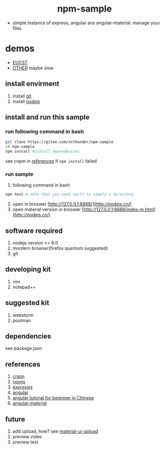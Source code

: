# <center> npm-sample
* simple instance of express, angular ans angular-material. manage your files
# demos
* [EUCST](http://ok.lovecust.com:8888)
* [OTHER](http://m.lovecust.com:8888) maybe slow
## install envirment
1. install [git](https://git-scm.com/)
2. install [nodejs](http://nodejs.cn/)

## install and run this sample
### run following command in bash
```bash
git clone https://gitee.com/xsthunder/npm-sample
cd npm-sample
npm install #install dependencies
```
see cnpm in [references](#references) if `npm install` failed
### run sample
1. following command in bash

```bash
npm test # note that you need swift to sample's directory
```

2. open in broswer [http://127.0.0.1:8888/](http://nodejs.cn/)
3. open material version in broswer [http://127.0.0.1:8888/index-m.html](http://nodejs.cn/)

## software required
1. nodejs version >= 8.0
2. mordern browser(firefox quantum suggested)
3. git

## developing kit 
1. vim
2. notepad++

## suggested kit
1. webstorm
2. postman

## dependencies
see package.json

## references 
1. [cnpm](http://npm.taobao.org/)
2. [npmjs](http://npmjs.com/)
3. [expressjs](http://www.expressjs.com.cn/)
4. [angular](https://angularjs.org/)
6. [angular tutorial for beginner in Chinese](http://www.runoob.com/angularjs/angularjs-tutorial.html)
5. [angular-material](https://material.angularjs.org/latest/)
## future
1. add upload, how? see [material-ui-upload](https://www.npmjs.com/package/material-ui-upload)
2. preview video
3. preview text
